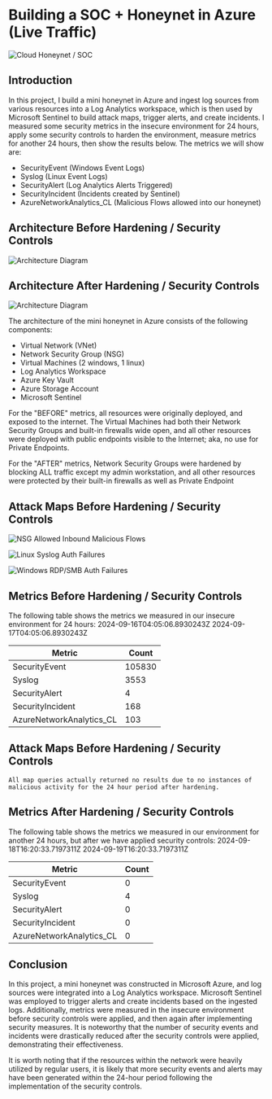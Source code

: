 # Building a SOC + Honeynet in Azure (Live Traffic)


![Cloud Honeynet / SOC](https://github.com/user-attachments/assets/d1b524f0-fead-42de-a8db-a254a3ea9257)


## Introduction

In this project, I build a mini honeynet in Azure and ingest log sources from various resources into a Log Analytics workspace, which is then used by Microsoft Sentinel to build attack maps, trigger alerts, and create incidents. I measured some security metrics in the insecure environment for 24 hours, apply some security controls to harden the environment, measure metrics for another 24 hours, then show the results below. The metrics we will show are:

- SecurityEvent (Windows Event Logs)
- Syslog (Linux Event Logs)
- SecurityAlert (Log Analytics Alerts Triggered)
- SecurityIncident (Incidents created by Sentinel)
- AzureNetworkAnalytics_CL (Malicious Flows allowed into our honeynet)

## Architecture Before Hardening / Security Controls

![Architecture Diagram](https://github.com/user-attachments/assets/2baf5fe2-b9e6-4882-8bf9-552ad018ffa5)


## Architecture After Hardening / Security Controls

![Architecture Diagram](https://github.com/user-attachments/assets/59ffa4a0-64f4-47de-a101-caafe6e0b241)


The architecture of the mini honeynet in Azure consists of the following components:

- Virtual Network (VNet)
- Network Security Group (NSG)
- Virtual Machines (2 windows, 1 linux)
- Log Analytics Workspace
- Azure Key Vault
- Azure Storage Account
- Microsoft Sentinel

For the "BEFORE" metrics, all resources were originally deployed, and exposed to the internet. The Virtual Machines had both their Network Security Groups and built-in firewalls wide open, and all other resources were deployed with public endpoints visible to the Internet; aka, no use for Private Endpoints.

For the "AFTER" metrics, Network Security Groups were hardened by blocking ALL traffic except my admin workstation, and all other resources were protected by their built-in firewalls as well as Private Endpoint


## Attack Maps Before Hardening / Security Controls

![NSG Allowed Inbound Malicious Flows](https://github.com/user-attachments/assets/104170a6-3bfc-4afd-b296-af5486d86580)<br>

![Linux Syslog Auth Failures](https://github.com/user-attachments/assets/86490cff-2405-4612-94a2-73418ee31811)<br>


![Windows RDP/SMB Auth Failures](https://github.com/user-attachments/assets/661bd572-14d5-45eb-829c-9147f56f1ff9)<br>


## Metrics Before Hardening / Security Controls

The following table shows the metrics we measured in our insecure environment for 24 hours:
2024-09-16T04:05:06.8930243Z
2024-09-17T04:05:06.8930243Z

| Metric                   | Count
| ------------------------ | -----
| SecurityEvent            | 105830
| Syslog                   | 3553
| SecurityAlert            | 4
| SecurityIncident         | 168
| AzureNetworkAnalytics_CL | 103

## Attack Maps Before Hardening / Security Controls

```All map queries actually returned no results due to no instances of malicious activity for the 24 hour period after hardening.```

## Metrics After Hardening / Security Controls

The following table shows the metrics we measured in our environment for another 24 hours, but after we have applied security controls:
2024-09-18T16:20:33.7197311Z
2024-09-19T16:20:33.7197311Z

| Metric                   | Count
| ------------------------ | -----
| SecurityEvent            | 0
| Syslog                   | 4
| SecurityAlert            | 0
| SecurityIncident         | 0
| AzureNetworkAnalytics_CL | 0

## Conclusion

In this project, a mini honeynet was constructed in Microsoft Azure, and log sources were integrated into a Log Analytics workspace. Microsoft Sentinel was employed to trigger alerts and create incidents based on the ingested logs. Additionally, metrics were measured in the insecure environment before security controls were applied, and then again after implementing security measures. It is noteworthy that the number of security events and incidents were drastically reduced after the security controls were applied, demonstrating their effectiveness.

It is worth noting that if the resources within the network were heavily utilized by regular users, it is likely that more security events and alerts may have been generated within the 24-hour period following the implementation of the security controls.
